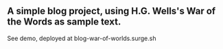 ## A simple blog project, using H.G. Wells's War of the Words as sample text.

See demo, deployed at blog-war-of-worlds.surge.sh
